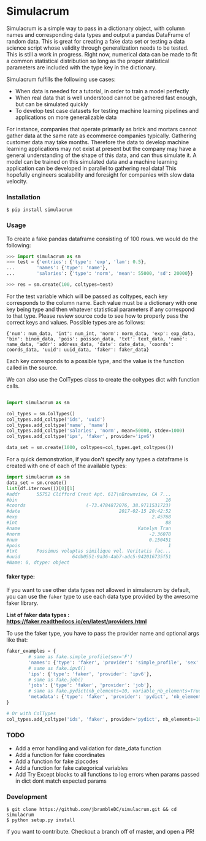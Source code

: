 # Simulacrum

Simulacrum is a simple way to pass in a dictionary object, with column names and corresponding data types and output a pandas DataFrame of random data. This is great for creating a fake data set or testing a data science script whose validity through generalization needs to be tested. This is still a work in progress. Right now, numerical data can be made to fit a common statistical distribution so long as the proper statistical parameters are included with the type key in the dictionary.

Simulacrum fulfills the following use cases:
- When data is needed for a tutorial, in order to train a model perfectly
- When real data that is well understood cannot be gathered fast enough, but can be simulated quickly
- To develop test case datasets for testing machine learning pipelines and applications on more generalizable data

For instance, companies that operate primarily as brick and mortars cannot gather data at
the same rate as ecommerce companies typically. Gathering customer data may take months. Therefore the data to develop machine learning applications may not exist at
present but the company may have a general understanding of the shape of this data, and can thus simulate it. A model can be
trained on this simulated data and a machine learning application can be developed in parallel to gathering real data! This
hopefully engineers scalability and foresight for companies with slow data velocity.

### Installation

```
$ pip install simulacrum
```

### Usage
To create a fake pandas dataframe consisting of 100 rows. we would do the following:
```python
>>> import simulacrum as sm
>>> test = {'entries': {'type': 'exp', 'lam': 0.5},
...        'names': {'type': 'name'},
...        'salaries': {'type': 'norm', 'mean': 55000, 'sd': 20000}}

>>> res = sm.create(100, coltypes=test)

```
For the test variable which will be passed as coltypes, each key corresponds to the column name. Each value must be a dictionary
with one key being type and then whatever statistical parameters if any correspond to that type. Please review source code to
see how to properly pass the correct keys and values. Possible types are as follows:

`{'num': num_data, 'int': num_int, 'norm': norm_data, 'exp': exp_data, 'bin': binom_data, 'pois': poisson_data, 'txt': text_data, 'name': name_data, 'addr': address_data, 'date': date_data, 'coords': coords_data, 'uuid': uuid_data, 'faker': faker_data}`

Each key corresponds to a possible type, and the value is the function called in the source.

We can also use the ColTypes class to create the coltypes dict with function calls.

```python

import simulacrum as sm

col_types = sm.ColTypes()
col_types.add_coltype('ids', 'uuid')
col_types.add_coltype('name', 'name')
col_types.add_coltype('salaries', 'norm', mean=50000, stdev=1000)
col_types.add_coltype('ips', 'faker', provider='ipv6')

data_set = sm.create(1000, coltypes=col_types.get_coltypes())
```

For a quick demonstration, if you don't specify any types a dataframe is created with one of each of the available types:

```python
import simulacrum as sm
data_set = sm.create()
list(df.iterrows())[0][1]
#addr      55752 Clifford Crest Apt. 617\nBrownview, CA 7...
#bin                                                      16
#coords                      (-73.4784872076, 38.9711531723)
#date                                    2017-02-15 20:42:52
#exp                                                 2.45768
#int                                                      88
#name                                           Katelyn Tran
#norm                                               -2.36078
#num                                                0.150451
#pois                                                      1
#txt       Possimus voluptas similique vel. Veritatis fac...
#uuid                   64db0551-9a36-4ab7-adc5-942016735f51
#Name: 0, dtype: object
```

#### faker type:

If you want to use other data types not allowed in simulacrum by default, you can use the `faker` type to use each data type provided by the awesome faker library.

**List of faker data types : https://faker.readthedocs.io/en/latest/providers.html**

To use the faker type, you have to pass the provider name and optional args like that:

```python
faker_examples = {
        # same as fake.simple_profile(sex='F')
        'names': {'type': 'faker', 'provider': 'simple_profile', 'sex': 'F'},
        # same as fake.ipv6()
        'ips': {'type': 'faker', 'provider': 'ipv6'},
        # same as fake.job()
        'jobs': {'type': 'faker', 'provider': 'job'},
        # same as fake.pydict(nb_elements=10, variable_nb_elements=True)
        'metadata': {'type': 'faker', 'provider': 'pydict', 'nb_elements': 10, 'variable_nb_elements': True}
}

# Or with ColTypes
col_types.add_coltype('ids', 'faker', provider='pydict', nb_elements=10, variable_nb_elements=True)
```

### TODO
- Add a error handling and validation for date_data function
- Add a function for fake coordinates
- Add a function for fake zipcodes
- Add a function for fake categorical variables
- Add Try Except blocks to all functions to log errors when params passed in dict dont match expected params


### Development

```
$ git clone https://github.com/jbrambleDC/simulacrum.git && cd simulacrum
$ python setup.py install
```
if you want to contribute. Checkout a branch off of master, and open a PR!
